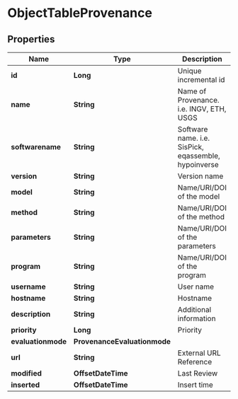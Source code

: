 

# ObjectTableProvenance


## Properties

| Name | Type | Description | Notes |
|------------ | ------------- | ------------- | -------------|
|**id** | **Long** | Unique incremental id | bigint(20) |  [optional] [readonly] |
|**name** | **String** | Name of Provenance. i.e. INGV, ETH, USGS | varchar(255) |  [optional] |
|**softwarename** | **String** | Software name. i.e. SisPick, eqassemble, hypoinverse | char(255) |  [optional] |
|**version** | **String** | Version name | varchar(255) |  [optional] |
|**model** | **String** | Name/URI/DOI of the model | varchar(255) |  [optional] |
|**method** | **String** | Name/URI/DOI of the method | varchar(255) |  [optional] |
|**parameters** | **String** | Name/URI/DOI of the parameters | varchar(255) |  [optional] |
|**program** | **String** | Name/URI/DOI of the program | varchar(255) |  [optional] |
|**username** | **String** | User name | char(255) |  [optional] |
|**hostname** | **String** | Hostname | char(255) |  [optional] |
|**description** | **String** | Additional information | char(255) |  [optional] |
|**priority** | **Long** | Priority | int(8) |  [optional] |
|**evaluationmode** | **ProvenanceEvaluationmode** |  |  [optional] |
|**url** | **String** | External URL Reference | varchar(512) |  [optional] |
|**modified** | **OffsetDateTime** | Last Review | timestamp |  [optional] [readonly] |
|**inserted** | **OffsetDateTime** | Insert time | timestamp |  [optional] [readonly] |




